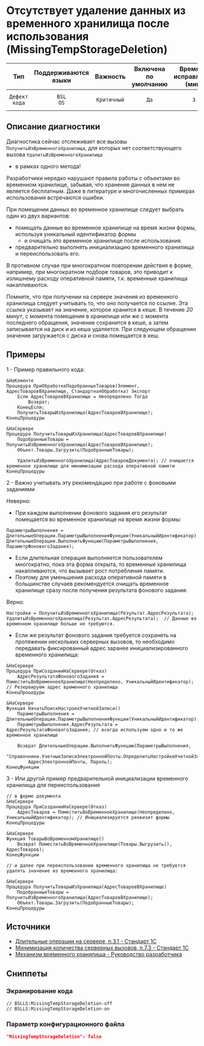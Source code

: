 # Отсутствует удаление данных из временного хранилища после использования (MissingTempStorageDeletion)

|      Тип      |    Поддерживаются<br>языки    |  Важность   |    Включена<br>по умолчанию    |    Время на<br>исправление (мин)    |                           Теги                           |
|:-------------:|:-----------------------------:|:-----------:|:------------------------------:|:-----------------------------------:|:--------------------------------------------------------:|
| `Дефект кода` |         `BSL`<br>`OS`         | `Критичный` |              `Да`              |                 `3`                 |       `standard`<br>`performance`<br>`badpractice`       |

<!-- Блоки выше заполняются автоматически, не трогать -->
## Описание диагностики
<!-- Описание диагностики заполняется вручную. Необходимо понятным языком описать смысл и схему работу -->
Диагностика сейчас отслеживает все вызовы `ПолучитьИзВременногоХранилища`, для которых нет соответствующего вызова `УдалитьИзВременногоХранилища`
- в рамках одного метода!

Разработчики нередко нарушают правила работы с объектами во временном хранилище, забывая, что хранение данных в нем не является бесплатным. Даже в литературе и многочисленных примерах использования встречаются ошибки.

При помещении данных во временное хранилище следует выбрать один из двух вариантов:

- помещать данные во временное хранилище на время жизни формы, используя уникальный идентификатор формы 
  - и очищать это временное хранилище после использования.
- предварительно выполнять инициализацию временного хранилища и переиспользовать его.

В противном случае при многократном повторении действия в форме, например, при многократном подборе товаров, это приводит к излишнему расходу оперативной памяти, т.к. временные хранилища накапливаются.

Помните, что при получении на сервере значения из временного хранилища следует учитывать то, что оно получается по ссылке. 
Эта ссылка указывает на значение, которое хранится в кеше. В течение *20 минут*, с момента помещения в хранилище или же с момента последнего обращения, значение сохранится в кеше, а затем записывается на диск и из кеша удаляется. При следующем обращении значение загружается с диска и снова помещается в кеш.

## Примеры
<!-- В данном разделе приводятся примеры, на которые диагностика срабатывает, а также можно привести пример, как можно исправить ситуацию -->
  
1 - Пример правильного кода:
```bsl
&НаКлиенте
Процедура ПриОбработкеПодобранныхТоваров(Элемент, АдресТоваровВХранилище, СтандартнаяОбработка) Экспорт
    Если АдресТоваровВХранилище = Неопределено Тогда
        Возврат;
    КонецЕсли;
    ПолучитьТоварыИзХранилища(АдресТоваровВХранилище); 
КонецПроцедуры

&НаСервере
Процедура ПолучитьТоварыИзХранилища(АдресТоваровВХранилище)
    ПодобранныеТовары = ПолучитьИзВременногоХранилища(АдресТоваровВХранилище);
    Объект.Товары.Загрузить(ПодобранныеТовары);

    УдалитьИзВременногоХранилища(АдресТоваровДокумента); // очищается временное хранилище для минимизации расхода оперативной памяти
КонецПроцедуры 
```

2 - Важно учитывать эту рекомендацию при работе с фоновыми заданиями

Неверно:
- При каждом выполнении фонового задания его результат помещается во временное хранилище на время жизни формы:
```bsl
ПараметрыВыполнения = ДлительныеОперации.ПараметрыВыполненияФункции(УникальныйИдентификатор);
ДлительныеОперации.ВыполнитьФункцию(ПараметрыВыполнения, ПараметрФоновогоЗадания);
```

- Если длительная операция выполняется пользователем многократно, пока эта форма открыта, то временные хранилища накапливаются, что вызывает рост потребления памяти. 
- Поэтому для уменьшения расхода оперативной памяти в большинстве случаев рекомендуется очищать временное хранилище сразу после получения результата фонового задания:

Верно:
```bsl
Настройки = ПолучитьИзВременногоХранилища(Результат.АдресРезультата);
УдалитьИзВременногоХранилища(Результат.АдресРезультата);  // Данные во временном хранилище больше не требуются.
```

- Если же результат фонового задания требуется сохранять на протяжении нескольких серверных вызовов, то необходимо передавать фиксированный адрес заранее инициализированного временного хранилища:
```bsl
&НаСервере
Процедура ПриСозданииНаСервере(Отказ)
    АдресРезультатаФоновогоЗадания = ПоместитьВоВременноеХранилище(Неопределено, УникальныйИдентификатор); // Резервируем адрес временного хранилища
КонецПроцедуры

&НаСервере
Функция НачатьПоискНастроекУчетнойЗаписи()
    ПараметрыВыполнения = ДлительныеОперации.ПараметрыВыполненияФункции(УникальныйИдентификатор);
    ПараметрыВыполнения.АдресРезультата = АдресРезультатаФоновогоЗадания; // всегда используем одно и то же временное хранилище

    Возврат ДлительныеОперации.ВыполнитьФункцию(ПараметрыВыполнения,
        "Справочники.УчетныеЗаписиЭлектроннойПочты.ОпределитьНастройкиУчетнойЗаписи",
        АдресЭлектроннойПочты, Пароль);
КонецФункции
```

3 - Или другой пример предварительной инициализации временного хранилища для переиспользования

```bsl
// в форме документа
&НаСервере
Процедура ПриСозданииНаСервере(Отказ)
    АдресТоваров = ПоместитьВоВременноеХранилище(Неопределено, УникальныйИдентификатор); // Инициализируется реквизит формы
КонецПроцедуры

&НаСервере
Функция ТоварыВоВременномХранилище()
    Возврат ПоместитьВоВременноеХранилище(Товары.Выгрузить(), АдресТоваров);
КонецФункции

// и далее при переиспользовании временного хранилища не требуется удалять значение из временного хранилища:

&НаСервере
Процедура ПолучитьТоварыИзХранилища(АдресТоваровВХранилище)
    ПодобранныеТовары = ПолучитьИзВременногоХранилища(АдресТоваровВХранилище);
    Объект.Товары.Загрузить(ПодобранныеТовары);
КонецПроцедуры
```

## Источники
<!-- Необходимо указывать ссылки на все источники, из которых почерпнута информация для создания диагностики -->
<!-- Примеры источников

* Источник: [Стандарт: Тексты модулей](https://its.1c.ru/db/v8std#content:456:hdoc)
* Полезная информация: [Отказ от использования модальных окон](https://its.1c.ru/db/metod8dev#content:5272:hdoc)
* Источник: [Cognitive complexity, ver. 1.4](https://www.sonarsource.com/docs/CognitiveComplexity.pdf) -->

- [Длительные операции на сервере, п.3.1 - Стандарт 1С](https://its.1c.ru/db/v8std#content:642:hdoc)
- [Минимизация количества серверных вызовов, п.7.3 - Стандарт 1С](https://its.1c.ru/db/v8std#content:487:hdoc)
- [Механизм временного хранилища - Руководство разработчика](https://its.1c.ru/db/v8319doc#bookmark:dev:TI000000810)

## Сниппеты

<!-- Блоки ниже заполняются автоматически, не трогать -->
### Экранирование кода

```bsl
// BSLLS:MissingTempStorageDeletion-off
// BSLLS:MissingTempStorageDeletion-on
```

### Параметр конфигурационного файла

```json
"MissingTempStorageDeletion": false
```
